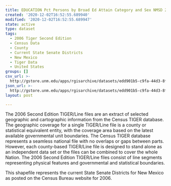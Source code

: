 ```yaml
---
title: EDUCATION Pct Persons by Broad Ed Attain Category and Sex NMSD 2000
created: '2020-12-02T16:52:55.689940'
modified: '2020-12-02T16:52:55.689947'
state: active
type: dataset
tags:
  - 2006 Tiger Second Edition
  - Census Data
  - County
  - Current State Senate Districts
  - New Mexico
  - Tiger Data
  - United States
groups: []
csv_url: >-
  http://gstore.unm.edu/apps/rgisarchive/datasets/edd901b5-c9fa-44d3-8f56-5f427ce55436/nms254data452449526_sts_view.derived.csv
json_url: >-
  http://gstore.unm.edu/apps/rgisarchive/datasets/edd901b5-c9fa-44d3-8f56-5f427ce55436/nms254data452449526_sts_view.derived.json
layout: post

---
```

The 2006 Second Edition TIGER/Line files are an extract of selected geographic and cartographic information from the Census TIGER database.  The geographic coverage for a single TIGER/Line file is a county or statistical equivalent entity, with the coverage area based on the latest available governmental unit boundaries. The Census TIGER database represents a seamless national file with no overlaps or gaps between parts.  However, each county-based TIGER/Line file is designed to stand alone as an independent data set or the files can be combined to cover the whole Nation.  The 2006 Second Edition  TIGER/Line files consist of line segments representing physical features and governmental and statistical boundaries.  

This shapefile represents the current State Senate Districts for New Mexico as posted on the Census Bureau website for 2006.
